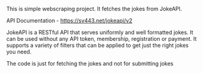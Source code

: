 This is simple webscraping project. It fetches the jokes from JokeAPI.

API Documentation - https://sv443.net/jokeapi/v2

JokeAPI is a RESTful API that serves uniformly and well formatted jokes.
It can be used without any API token, membership, registration or payment.
It supports a variety of filters that can be applied to get just the right jokes you need.

The code is just for fetching the jokes and not for submitting jokes
